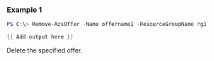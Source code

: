 ### Example 1
```powershell
PS C:\> Remove-AzsOffer -Name offername1 -ResourceGroupName rg1

{{ Add output here }}
```

Delete the specified offer.